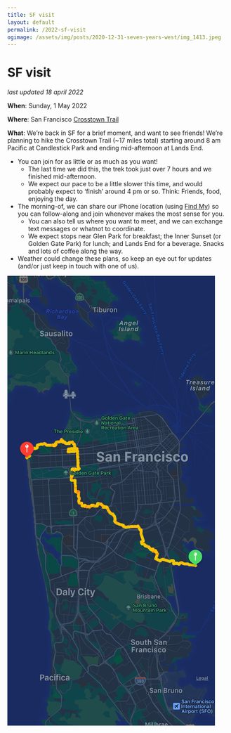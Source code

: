 ```yaml
---
title: SF visit
layout: default
permalink: /2022-sf-visit
ogimage: /assets/img/posts/2020-12-31-seven-years-west/img_1413.jpeg
---
```

# SF visit

_last updated 18 april 2022_

**When**: Sunday, 1 May 2022

**Where**: San Francisco [Crosstown Trail](https://crosstowntrail.org/)

**What**: We’re back in SF for a brief moment, and want to see friends! We’re planning to hike the Crosstown Trail (~17 miles total) starting around 8 am Pacific at Candlestick Park and ending mid-afternoon at Lands End.

* You can join for as little or as much as you want!
  * The last time we did this, the trek took just over 7 hours and we finished mid-afternoon.
  * We expect our pace to be a little slower this time, and would probably expect to ‘finish’ around 4 pm or so. Think: Friends, food, enjoying the day.
* The morning-of, we can share our iPhone location (using [Find My](https://support.apple.com/en-us/HT210514)) so you can follow-along and join whenever makes the most sense for you.
  * You can also tell us where you want to meet, and we can exchange text messages or whatnot to coordinate.
  * We expect stops near Glen Park for breakfast; the Inner Sunset (or Golden Gate Park) for lunch; and Lands End for a beverage. Snacks and lots of coffee along the way.
* Weather could change these plans, so keep an eye out for updates (and/or just keep in touch with one of us).

![Screenshot of last trip](/2022-sf-visit/9CF6F672-EB86-4C2E-A73F-AE4350235A54.jpeg)
